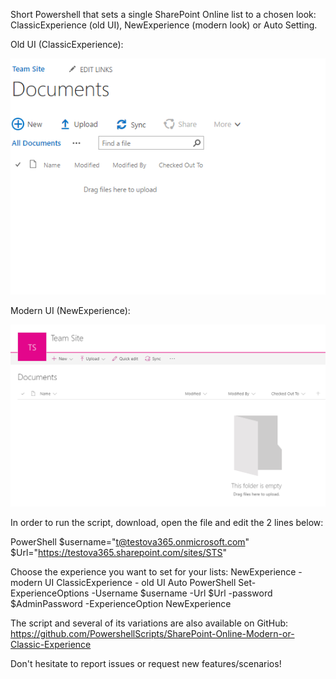 Short Powershell that sets a single SharePoint Online list to a chosen look: ClassicExperience (old UI), NewExperience (modern look) or Auto Setting.

 
Old UI (ClassicExperience):

<img src="../Set all lists to New or Classic Experience/Capture465.PNG">

Modern UI (NewExperience):

<img src="../Set all lists to New or Classic Experience/Capture466.PNG">
 

 

In order to run the script, download, open the file and edit the 2 lines below:

 

PowerShell
$username="t@testova365.onmicrosoft.com" 
$Url="https://testova365.sharepoint.com/sites/STS"
 
 

Choose the experience you want to set for your lists:
NewExperience - modern UI
ClassicExperience - old UI
Auto
PowerShell
Set-ExperienceOptions -Username $username -Url $Url -password $AdminPassword -ExperienceOption  NewExperience
 
 

 

The script and several of its variations are also available on GitHub: https://github.com/PowershellScripts/SharePoint-Online-Modern-or-Classic-Experience

 

Don't hesitate to report issues or request new features/scenarios!
